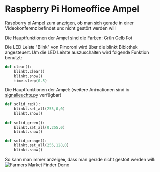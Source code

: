 # Raspberry Pi Homeoffice Ampel
 Raspberry pi Ampel zum anzeigen, ob man sich gerade in einer Videokonferenz befindet und nicht gestört werden will


Die Hauptfunktionen der Ampel sind die Farben:
Grün
Gelb
Rot

Die LED Leiste "Blink" von Pimoroni wird über die blinkt Biblothek angesteuert. Um die LED Leitste auszuschalten wird folgende Funktion benutzt:
```python
def clear():
    blinkt.clear()
    blinkt.show()
    time.sleep(0.5)
```
Die Hauptfunktionen der Ampel: (weitere Animationen sind in [signalleuchte.py](https://github.com/hehimself/raspberry-homeoffice-light/blob/main/signalleuchte.py) verfügbar)
```python
def solid_red():
    blinkt.set_all(255,0,0)
    blinkt.show()
    
def solid_green():
    blinkt.set_all(0,255,0)
    blinkt.show()    

def solid_orange():
    blinkt.set_all(255,128,0)
    blinkt.show()
```

So kann man immer anzeigen, dass man gerade nicht gestört werden will:
![Farmers Market Finder Demo](photos/video_red.gif)
